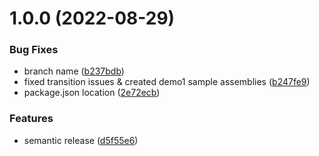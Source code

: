 # 1.0.0 (2022-08-29)


### Bug Fixes

* branch name ([b237bdb](https://github.com/Giseudo/hfsm/commit/b237bdb3d8e2ce4192b18759a99a0e9505aa4d65))
* fixed transition issues & created demo1 sample assemblies ([b247fe9](https://github.com/Giseudo/hfsm/commit/b247fe95ed0b2e53c035628d02e63d5246c91c3d))
* package.json location ([2e72ecb](https://github.com/Giseudo/hfsm/commit/2e72ecb5e21126f31ed94525b147c4968153ca7a))


### Features

* semantic release ([d5f55e6](https://github.com/Giseudo/hfsm/commit/d5f55e617dc227ab1348427c47ecc62883a8058a))
